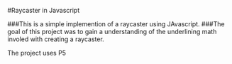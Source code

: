 #Raycaster in Javascript

###This is a simple implemention of a raycaster using JAvascript. 
###The goal of this project was to gain a understanding of the underlining math involed with creating a raycaster.

The project uses P5

